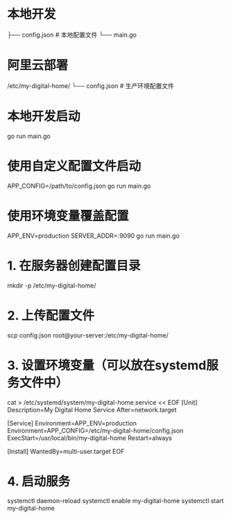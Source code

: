 # 本地开发
├── config.json           # 本地配置文件
└── main.go

# 阿里云部署
/etc/my-digital-home/
└── config.json          # 生产环境配置文件

# 本地开发启动
go run main.go

# 使用自定义配置文件启动
APP_CONFIG=/path/to/config.json go run main.go

# 使用环境变量覆盖配置
APP_ENV=production SERVER_ADDR=:9090 go run main.go


# 1. 在服务器创建配置目录
mkdir -p /etc/my-digital-home/

# 2. 上传配置文件
scp config.json root@your-server:/etc/my-digital-home/

# 3. 设置环境变量（可以放在systemd服务文件中）
cat > /etc/systemd/system/my-digital-home.service << EOF
[Unit]
Description=My Digital Home Service
After=network.target

[Service]
Environment=APP_ENV=production
Environment=APP_CONFIG=/etc/my-digital-home/config.json
ExecStart=/usr/local/bin/my-digital-home
Restart=always

[Install]
WantedBy=multi-user.target
EOF

# 4. 启动服务
systemctl daemon-reload
systemctl enable my-digital-home
systemctl start my-digital-home
